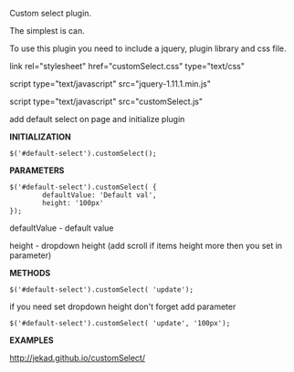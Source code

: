 Custom select plugin.

The simplest is can.

To use this plugin you need to include a jquery, plugin library and css file.


link rel="stylesheet" href="customSelect.css" type="text/css" 

script type="text/javascript" src="jquery-1.11.1.min.js"

script type="text/javascript" src="customSelect.js"


add default select on page and initialize plugin

**INITIALIZATION**

    $('#default-select').customSelect();
    
**PARAMETERS**

    $('#default-select').customSelect( {
            defaultValue: 'Default val',
            height: '100px'
    });

defaultValue - default value

height - dropdown height (add scroll if items height more then you set in parameter)

**METHODS**

    $('#default-select').customSelect( 'update');
    
if you need set dropdown height don't forget add parameter

    $('#default-select').customSelect( 'update', '100px');

**EXAMPLES**

http://jekad.github.io/customSelect/